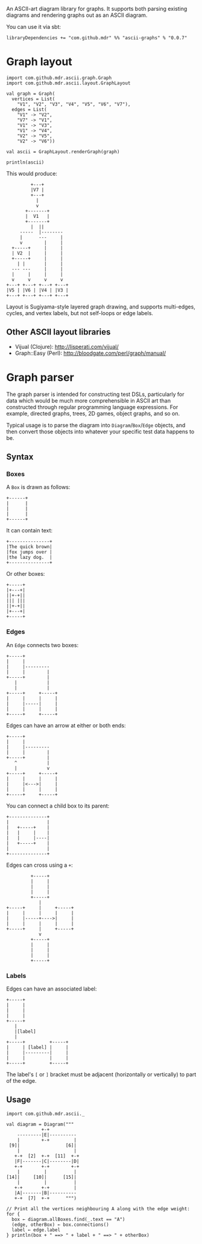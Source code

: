 An ASCII-art diagram library for graphs. It supports both parsing existing diagrams and rendering graphs out as an ASCII diagram.

You can use it via sbt:

    libraryDependencies += "com.github.mdr" %% "ascii-graphs" % "0.0.7"

# Graph layout

    import com.github.mdr.ascii.graph.Graph
    import com.github.mdr.ascii.layout.GraphLayout

    val graph = Graph(
      vertices = List(
        "V1", "V2", "V3", "V4", "V5", "V6", "V7"),
      edges = List(
        "V1" -> "V2",
        "V7" -> "V1",
        "V1" -> "V3",
        "V1" -> "V4",
        "V2" -> "V5",
        "V2" -> "V6"))

    val ascii = GraphLayout.renderGraph(graph)

    println(ascii)

This would produce:

             +---+         
             |V7 |         
             +---+         
               |           
               v           
           +-------+       
           |  V1   |       
           +-------+       
             |  ||         
         -----  |--------  
         |      ---     |  
         v        |     |  
      +-----+     |     |  
      | V2  |     |     |  
      +-----+     |     |  
        | |       |     |  
      --- ---     |     |  
      |     |     |     |  
      v     v     v     v  
    +---+ +---+ +---+ +---+
    |V5 | |V6 | |V4 | |V3 |
    +---+ +---+ +---+ +---+

Layout is Sugiyama-style layered graph drawing, and supports multi-edges, cycles, and vertex labels, but not self-loops or edge labels.

## Other ASCII layout libraries

* Vijual (Clojure): http://lisperati.com/vijual/
* Graph::Easy (Perl): http://bloodgate.com/perl/graph/manual/

# Graph parser

The graph parser is intended for constructing test DSLs, particularly for data which would be much more comprehensible in ASCII art
than constructed through regular programming language expressions. For example, directed graphs, trees, 2D games, 
object graphs, and so on.

Typical usage is to parse the diagram into `Diagram`/`Box`/`Edge` objects, and then convert those objects into 
whatever your specific test data happens to be.

## Syntax

### Boxes


A `Box` is drawn as follows:

    +------+
    |      |
    |      |
    |      |
    +------+
    
It can contain text:

    +---------------+
    |The quick brown|
    |fox jumps over |
    |the lazy dog.  |
    +---------------+
    
Or other boxes:

    +-----+
    |+---+|
    ||+-+||
    ||| |||
    ||+-+||
    |+---+|
    +-----+

### Edges

An `Edge` connects two boxes:

    +-----+
    |     |
    |     |---------
    |     |        |
    +-----+        |
       |           |
       |           |
    +-----+     +-----+
    |     |     |     |
    |     |-----|     |
    |     |     |     |
    +-----+     +-----+

Edges can have an arrow at either or both ends:

    +-----+
    |     |
    |     |---------
    |     |        |
    +-----+        |
       ^           |
       |           v
    +-----+     +-----+
    |     |     |     |
    |     |<--->|     |
    |     |     |     |
    +-----+     +-----+

You can connect a child box to its parent:

    +--------------+
    |              |
    |   +-----+    |
    |   |     |    |
    |   |     |----|
    |   +-----+    |
    |              |
    +--------------+   
    
Edges can cross using a `+`:

             +-----+
             |     |
             |     |
             |     |
             +-----+
                |
    +-----+     |     +-----+
    |     |     |     |     |
    |     |-----+---->|     |
    |     |     |     |     |
    +-----+     |     +-----+
                v
             +-----+
             |     |
             |     |
             |     |
             +-----+    

### Labels

Edges can have an associated label:

    +-----+
    |     |
    |     |
    |     |
    +-----+
       |
       |[label]
       |
    +-----+         +-----+
    |     | [label] |     |
    |     |---------|     |
    |     |         |     |
    +-----+         +-----+
    
The label's `[` or `]` bracket must be adjacent (horizontally or vertically) to part of the edge.

## Usage

    import com.github.mdr.ascii._
    
    val diagram = Diagram("""
                 +-+             
        ---------|E|----------   
        |        +-+         |   
     [9]|                 [6]|   
        |                    |   
       +-+  [2]  +-+  [11]  +-+  
       |F|-------|C|--------|D|  
       +-+       +-+        +-+  
        |         |          |   
    [14]|     [10]|      [15]|   
        |         |          |   
       +-+       +-+         |   
       |A|-------|B|----------   
       +-+  [7]  +-+      """)
  
    // Print all the vertices neighbouring A along with the edge weight:
    for {
      box ← diagram.allBoxes.find(_.text == "A")
      (edge, otherBox) ← box.connections()
      label ← edge.label
    } println(box + " ==> " + label + " ==> " + otherBox)
  
